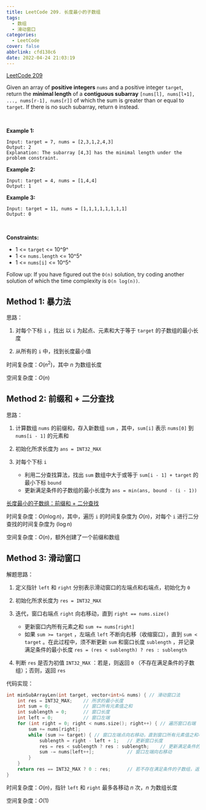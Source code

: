 ```yaml
---
title: LeetCode 209. 长度最小的子数组
tags:
  - 数组
  - 滑动窗口
categories:
  - LeetCode
cover: false
abbrlink: cfd138c6
date: 2022-04-24 21:03:19
---
```


[LeetCode 209](https://leetcode-cn.com/problems/minimum-size-subarray-sum/)

Given an array of **positive integers** `nums` and a positive integer `target`, return the **minimal length** of a **contiguous subarray** `[nums[l], nums[l+1], ..., nums[r-1], nums[r]]` of which the sum is greater than or equal to `target`. If there is no such subarray, return `0` instead.

 

**Example 1:**

    Input: target = 7, nums = [2,3,1,2,4,3]
    Output: 2
    Explanation: The subarray [4,3] has the minimal length under the problem constraint.


**Example 2:**

    Input: target = 4, nums = [1,4,4]
    Output: 1


**Example 3:**

    Input: target = 11, nums = [1,1,1,1,1,1,1,1]
    Output: 0
 

**Constraints:**

 - 1 <= `target` <= 10^9^
 - 1 <= `nums.length` <= 10^5^
 - 1 <= `nums[i]` <= 10^5^
 

Follow up: If you have figured out the `O(n)` solution, try coding another solution of which the time complexity is `O(n log(n))`.


## Method 1: 暴力法

思路：

1. 对每个下标 `i` ，找出 以 `i` 为起点、元素和大于等于 `target` 的子数组的最小长度

2. 从所有的 `i` 中，找到长度最小值

时间复杂度：$O(n^2)$，其中 $n$ 为数组长度

空间复杂度：$O(n)$


## Method 2: 前缀和 + 二分查找

思路：

1. 计算数组 `nums` 的前缀和，存入新数组 `sum` ，其中，`sum[i]` 表示 `nums[0]` 到 `nums[i - 1]` 的元素和

2. 初始化所求长度为 `ans = INT32_MAX`

3. 对每个下标 `i`
    - 利用二分查找算法，找出 `sum` 数组中大于或等于 `sum[i - 1] + target` 的最小下标 `bound`
    - 更新满足条件的子数组的最小长度为 `ans = min(ans, bound - (i - 1))`

[长度最小的子数组：前缀和 + 二分查找](https://leetcode-cn.com/problems/minimum-size-subarray-sum/solution/chang-du-zui-xiao-de-zi-shu-zu-by-leetcode-solutio/)

时间复杂度：$O(n \log{n})$，其中，遍历 `i` 的时间复杂度为 $O(n)$，对每个 `i` 进行二分查找的时间复杂度为 $(\log{n})$

空间复杂度：$O(n)$，额外创建了一个前缀和数组


## Method 3: 滑动窗口

解题思路：

1. 定义指针 `left` 和 `right` 分别表示滑动窗口的左端点和右端点，初始化为 `0`

2. 初始化所求长度为 `res = INT32_MAX`

3. 迭代，窗口右端点 `right` 向右移动，直到 `right == nums.size()`
    - 更新窗口内所有元素之和 `sum += nums[right]`
    - 如果 `sum >= target` ，左端点 `left` 不断向右移（收缩窗口），直到 `sum < target` 。在此过程中，须不断更新 `sum` 和窗口长度 `sublength` ，并记录满足条件的最小长度 `res = (res < sublength) ? res : sublength`

4. 判断 `res` 是否为初值 `INT32_MAX` ：若是，则返回 `0` （不存在满足条件的子数组）；否则，返回 `res`


代码实现：

```cpp
int minSubArrayLen(int target, vector<int>& nums) { // 滑动窗口法
    int res = INT32_MAX;    // 所求的最小长度
    int sum = 0;            // 窗口所有元素值之和
    int sublength = 0;      // 窗口长度
    int left = 0;           // 窗口左端
    for (int right = 0; right < nums.size(); right++) { // 遍历窗口右端
        sum += nums[right];
        while (sum >= target) { // 窗口左端点向右移动，直到窗口所有元素值之和小于 target
            sublength = right - left + 1;   // 更新窗口长度
            res = res < sublength ? res : sublength;    // 更新满足条件的最小长度
            sum -= nums[left++];            // 窗口左端向右移动
        }
    }
    return res == INT32_MAX ? 0 : res;      // 若不存在满足条件的子数组，返回 0
}
```

时间复杂度：$O(n)$，指针 `left` 和 `right` 最多各移动 $n$ 次，$n$ 为数组长度

空间复杂度：$O(1)$